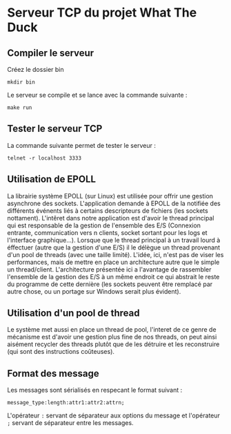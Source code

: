 # Serveur TCP du projet What The Duck

## Compiler le serveur

Créez le dossier bin

`` mkdir bin ``

Le serveur se compile et se lance avec la commande suivante :

`` make run ``

## Tester le serveur TCP

La commande suivante permet de tester le serveur :

``telnet -r localhost 3333 ``

## Utilisation de EPOLL
La librairie système EPOLL (sur Linux) est utilisée pour offrir une gestion asynchrone des sockets. L'application demande à EPOLL de la notifiée des différents événents liés à certains descripteurs de fichiers (les sockets nottament). L'intêret dans notre application est d'avoir le thread principal qui est responsable de la gestion de l'ensemble des E/S (Connexion entrante, communication vers n clients, socket sortant pour les logs et l'interface graphique...). Lorsque que le thread principal à un travail lourd à éffectuer (autre que la gestion d'une E/S) il le délègue un thread provenant d'un pool de threads (avec une taille limité). L'idée, ici, n'est pas de viser les performances, mais de mettre en place un architecture autre que le simple un thread/client. L'architecture présentée ici a l'avantage de rassembler l'ensemble de la gestion des E/S à un même endroit ce qui abstrait le reste du programme de cette dernière (les sockets peuvent être remplacé par autre chose, ou un portage sur Windows serait plus évident).

## Utilisation d'un pool de thread
Le système met aussi en place un thread de pool, l'interet de ce genre de mécanisme est d'avoir une gestion plus fine de nos threads, on peut ainsi aisément recycler des threads plutôt que de les détruire et les reconstruire (qui sont des instructions coûteuses).

## Format des message
Les messages sont sérialisés en respecant le format suivant : 

``message_type:length:attr1:attr2:attrn;``

L'opérateur ``:`` servant de séparateur aux options du message et l'opérateur ``;`` servant de séparateur entre les messages.